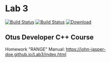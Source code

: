 # Lab 3
[![Build Status](https://travis-ci.org/John-Jasper-Doe/Lab3.svg?branch=master)](https://travis-ci.org/John-Jasper-Doe/Lab3)
[![Build Status](https://travis-ci.com/John-Jasper-Doe/Lab3.svg?branch=master)](https://travis-ci.com/John-Jasper-Doe/Lab3)
[ ![Download](https://api.bintray.com/packages/john-jasper-doe/otus-cpp/homeworks/images/download.svg?version=range) ](https://bintray.com/john-jasper-doe/otus-cpp/homeworks/range/link)

## Otus Developer C++ Course
Homework "RANGE"
Manual: https://john-jasper-doe.github.io/Lab3/index.html


